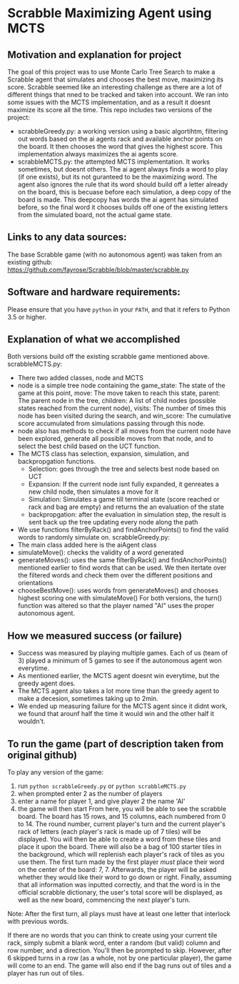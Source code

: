 # Scrabble Maximizing Agent using MCTS

## Motivation and explanation for project
The goal of this project was to use Monte Carlo Tree Search to make a Scrabble agent that simulates and chooses the best move, maximizing its score. Scrabble seemed like an interesting challenge as there are a lot of different things that nned to be tracked and taken into account. We ran into some issues with the MCTS implementation, and as a result it doesnt maximize its score all the time. This repo includes two versions of the project:
  - scrabbleGreedy.py: a working version using a basic algortihtm, filtering out words based on the ai agents rack and available anchor points on the board. It then chooses the word that gives the highest score. This implementation always maximizes the ai agents score.
  - scrabbleMCTS.py: the attempted MCTS implementation. It works sometimes, but doesnt others. The ai agent always finds a word to play (if one exists), but its not guranteed to be the maximizing word. The agent also ignores the rule that its word should build off a letter already on the board, this is becuase before each simulation, a deep copy of the board is made. This deepcopy has words the ai agent has simulated before, so the final word it chooses builds off one of the existing letters from the simulated board, not the actual game state.

## Links to any data sources:
The base Scrabble game (with no autonomous agent) was taken from an existing github: https://github.com/fayrose/Scrabble/blob/master/scrabble.py

## Software and hardware requirements:
Please ensure that you have `python` in your `PATH`, and that it refers to Python 3.5 or higher.

## Explanation of what we accomplished
Both versions build off the existing scrabble game mentioned above.
scrabbleMCTS.py:
  - There two added classes, node and MCTS
  - node is a simple tree node containing the game_state: The state of the game at this point, move: The move taken to reach this state, parent: The parent node in the tree, children: A list of child nodes (possible states reached from the current node), visits: The number of times this node has been visited during the search, and win_score: The cumulative score accumulated from simulations passing through this node.
  - node also has methods to check if all moves from the current node have been explored, generate all possible moves from that node, and to select the best child based on the UCT function.
  - The MCTS class has selection, expansion, simulation, and backpropgation functions.
    - Selection: goes through the tree and selects best node based on UCT
    - Expansion: If the current node isnt fully expanded, it genreates a new child node, then simulates a move for it
    - Simulation: Simulates a game till terminal state (score reached or rack and bag are empty) and returns the an evaluation of the state
    - backpropgation: after the evaluation in simulation step, the result is sent back up the tree updating every node along the path
  - We use functions filterByRack() and findAnchorPoints() to find the valid words to randomly simulate on.
scrabbleGreedy.py:
  - The main class added here is the aiAgent class
  - simulateMove(): checks the validity of a word generated
  - generateMoves(): uses the same filterByRack() and findAnchorPoints() mentioned earlier to find words that can be used. We then itertate over the filtered words and check them over the different positions and orientations
  - chooseBestMove(): uses words from generateMoves() and chooses highest scoring one with simulateMove()
For both versions, the turn() function was altered so that the player named "AI" uses the proper autonomous agent. 

## How we measured success (or failure)
  - Success was measured by playing multiple games. Each of us (team of 3) played a minimum of 5 games to see if the autonomous agent won everytime.
  - As mentioned earlier, the MCTS agent doesnt win everytime, but the greedy agent does.
  - The MCTS agent also takes a lot more time than the greedy agent to make a decesion, sometimes taking up to 2min.
  - We ended up measuring failure for the MCTS agent since it didnt work, we found that arounf half the time it would win and the other half it wouldn't.

## To run the game (part of description taken from original github)
To play any version of the game:
  1) run `python scrabbleGreedy.py` or `python scrabbleMCTS.py`
  2) when prompted enter 2 as the number of players
  3) enter a name for player 1, and give player 2 the name 'AI'
  4) the game will then start
From here, you will be able to see the scrabble board. The board has 15 rows, and 15 columns, each numbered from 0 to 14. 
The round number, current player's turn and the current player's rack of letters (each player's rack is made up of 7 tiles) will be displayed. You will then be able to create a word from these tiles and place it upon the board. There will also be a bag of 100 starter tiles in the background, which will replenish each player's rack of tiles as you use them. The first turn made by the first player *must* place their word on the center of the board: 7, 7. Afterwards, the player will be asked whether they would like their word to go down or right. Finally, assuming that all information was inputted correctly, and that the word is in the official scrabble dictionary, the user's total score will be displayed, as well as the new board, commencing the next player's turn.

Note: After the first turn, all plays must have at least one letter that interlock with previous words. 

If there are no words that you can think to create using your current tile rack, simply submit a blank word, enter a random (but valid) column and row number, and a direction. You'll then be prompted to skip. However, after 6 skipped turns in a row (as a whole, not by one particular player), the game will come to an end. The game will also end if the bag runs out of tiles and a player has run out of tiles. 
